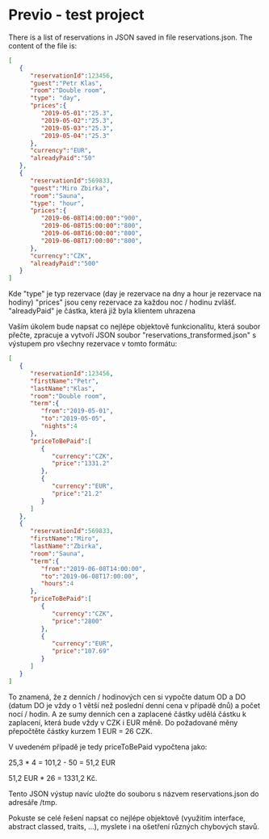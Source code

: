 # Previo - test project

There is a list of reservations in JSON saved in file reservations.json. The content of the file is:

```json
[  
   {  
      "reservationId":123456,
      "guest":"Petr Klas",
      "room":"Double room",
      "type": "day",
      "prices":{  
         "2019-05-01":"25.3",
         "2019-05-02":"25.3",
         "2019-05-03":"25.3",
         "2019-05-04":"25.3"
      },
      "currency":"EUR",
      "alreadyPaid":"50"
   },
   {  
      "reservationId":569833,
      "guest":"Miro Zbirka",
      "room":"Sauna",
      "type": "hour",
      "prices":{  
         "2019-06-08T14:00:00":"900",
         "2019-06-08T15:00:00":"800",
         "2019-06-08T16:00:00":"800",
         "2019-06-08T17:00:00":"800",
      },
      "currency":"CZK",
      "alreadyPaid":"500" 
   }
]
```

Kde "type" je typ rezervace (day je rezervace na dny a hour je rezervace na hodiny) "prices" jsou ceny rezervace za každou noc / hodinu zvlášť. 
"alreadyPaid" je částka, která již byla klientem uhrazena


Vaším úkolem bude napsat co nejlépe objektově funkcionalitu, která soubor přečte, zpracuje a vytvoří JSON soubor "reservations_transformed.json" s výstupem pro všechny rezervace v tomto formátu:
```json
[  
   {  
      "reservationId":123456,
      "firstName":"Petr",
      "lastName":"Klas",
      "room":"Double room",
      "term":{  
         "from":"2019-05-01",
         "to":"2019-05-05", 
         "nights":4
      },
      "priceToBePaid":[  
         {  
            "currency":"CZK",
            "price":"1331.2"
         },
         {  
            "currency":"EUR",
            "price":"21.2"
         }
      ]
   },
   {  
      "reservationId":569833,
      "firstName":"Miro",
      "lastName":"Zbirka",
      "room":"Sauna",
      "term":{  
         "from":"2019-06-08T14:00:00",
         "to":"2019-06-08T17:00:00", 
         "hours":4
      },
      "priceToBePaid":[  
         {  
            "currency":"CZK",
            "price":"2800"
         },
         {  
            "currency":"EUR",
            "price":"107.69"
         }
      ]
   }
]
```

To znamená, že z denních / hodinových cen si vypočte datum OD a DO (datum DO je vždy o 1 větší než poslední denní cena v případě dnů) a počet nocí / hodin. A ze sumy denních cen a zaplacené částky udělá částku k zaplacení, která bude vždy v CZK i EUR měně. Do požadované měny přepočtěte částky kurzem 1 EUR = 26 CZK.

V uvedeném případě je tedy priceToBePaid vypočtena jako:

25,3 * 4  = 101,2 - 50 = 51,2 EUR

51,2 EUR * 26 = 1331,2 Kč.

Tento JSON výstup navíc uložte do souboru s názvem reservations.json do adresáře /tmp.

Pokuste se celé řešení napsat co nejlépe objektově (využitím interface, abstract classed, traits, ...), myslete i na ošetření různých chybových stavů.
